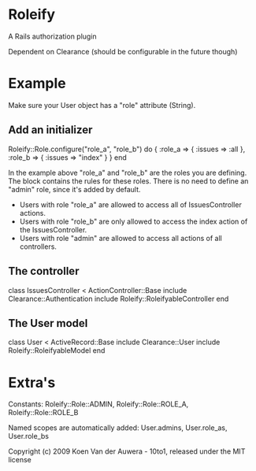 Roleify
=======

A Rails authorization plugin

Dependent on Clearance (should be configurable in the future though)

Example
=======

Make sure your User object has a "role" attribute (String).

Add an initializer
------------------

Roleify::Role.configure("role_a", "role_b") do
  {
    :role_a => { :issues =>  :all },
    :role_b => { :issues => "index" }
  }
end

In the example above "role_a" and "role_b" are the roles you are defining. The block contains the rules for these roles. There is no need to define an "admin" role, since it's added by default.

* Users with role "role_a" are allowed to access all of IssuesController actions.
* Users with role "role_b" are only allowed to access the index action of the IssuesController.
* Users with role "admin" are allowed to access all actions of all controllers.

The controller
--------------

class IssuesController < ActionController::Base
  include Clearance::Authentication
  include Roleify::RoleifyableController
end

The User model
--------------

class User < ActiveRecord::Base
  include Clearance::User
  include Roleify::RoleifyableModel
end

Extra's
=======

Constants: Roleify::Role::ADMIN, Roleify::Role::ROLE_A, Roleify::Role::ROLE_B

Named scopes are automatically added: User.admins, User.role_as, User.role_bs



Copyright (c) 2009 Koen Van der Auwera - 10to1, released under the MIT license
